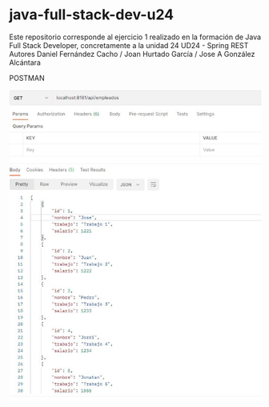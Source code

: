 # java-full-stack-dev-u24
Este repositorio corresponde al ejercicio 1 realizado en la formación de Java Full Stack Developer, concretamente a la unidad 24 UD24 - Spring REST Autores Daniel Fernández Cacho / Joan Hurtado García / Jose A González Alcántara

POSTMAN

![image](https://github.com/JagaScripts/java-full-stack-dev-u24/blob/master/postmantGetEmpleados.JPG)
